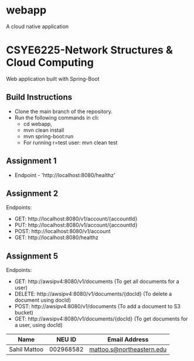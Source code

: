 # webapp
A cloud native application
# CSYE6225-Network Structures & Cloud Computing 
Web application built with Spring-Boot

## Build Instructions
* Clone the main branch of the repository.
* Run the following commands in cli: 
  * cd webapp,
  * mvn clean install
  * mvn spring-boot:run
  * For running r=test user: mvn clean test



## Assignment 1
-   Endpoint - 'http://localhost:8080/healthz'

## Assignment 2 
Endpoints:
  - GET:  http://localhost:8080/v1/account/{accountId}
  - PUT:  http://localhost:8080/v1/account/{accountId}
  - POST: http://localhost:8080/v1/account
  - GET:  http://localhost:8080/healthz

## Assignment 5
Endpoints:
- GET:  http://awsipv4:8080/v1/documents  (To get all documents for a user)
- DELETE: http://awsipv4:8080/v1/documents/{docId}  (To delete a document using docId)
- POST: http://awsipv4:8080/v1/documents (To add a document to S3 bucket)
- GET:  http://awsipv4:8080/v1/documents/{docId} (To get documents for a user, using docId)

| Name | NEU ID | Email Address              
|------| --- |----------------------------
| Sahil Mattoo | 002968582 | mattoo.s@northeastern.edu 




